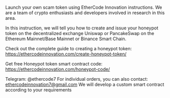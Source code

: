 Launch your own scam token using EtherCode Innovation instructions. We are a team of crypto enthusiasts and developers involved in research in this area. 

In this instruction, we will tell you how to create and issue your honeypot token on the decentralized exchange Uniswap or PancakeSwap on the Ethereum Mainnet/Base Mainnet or Binance Smart Chain.

Check out the complete guide to creating a honeypot token: https://ethercodeinnovation.com/create-honeypot-token/

Get free Honeypot token smart contract code: https://ethercodeinnovation.com/honeypot-code/

Telegram: @ethercode7
For individual orders, you can also contact: ethercodeinnovation7@gmail.com We will develop a custom smart contract according to your requirements